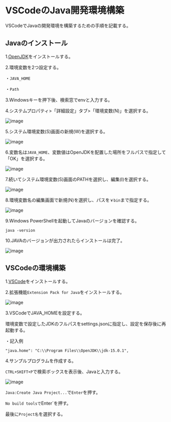 # VSCodeのJava開発環境構築
VSCodeでJavaの開発環境を構築するための手順を記載する。

## Javaのインストール

1.[OpenJDK](OpenJDK)をインストールする。　　

2.環境変数を2つ設定する。

  ・`JAVA_HOME`
  
  ・`Path`

3.Windowsキーを押下後、検索窓でenvと入力する。  

4.システムプロパティ>「詳細設定」タブ>「環境変数(N)」を選択する。

![image](https://github.com/furu0810/test/assets/58910420/33daf2c2-7539-48ab-8caf-e0121889f9bd)


5.システム環境変数(S)画面の新規(W)を選択する。

![image](https://github.com/furu0810/test/assets/58910420/3f61b9ee-7b69-4c46-b1ca-a9a234afbc50)

6.変数名は`JAVA_HOME`、変数値はOpenJDKを配置した場所をフルパスで指定して「OK」を選択する。

![image](https://github.com/furu0810/test/assets/58910420/320e78a8-80d5-4df3-9cbb-ea9dcf9883f1)

7.続いてシステム環境変数(S)画面のPATHを選択し、編集(I)を選択する。

![image](https://github.com/furu0810/test/assets/58910420/e511f6bc-dd33-45db-8ff3-bef3595586f2)

8.環境変数名の編集画面で新規(N)を選択し、パスを`￥bin`まで指定する。

![image](https://github.com/furu0810/test/assets/58910420/d66360e3-bf0d-4737-b4b1-630642e69f33)

9.Windows PowerShellを起動してJavaのバージョンを確認する。

```
java -version
```

10.JAVAのバージョンが出力されたらインストールは完了。

![image](https://github.com/furu0810/test/assets/58910420/a62eebd0-71d9-43e2-9213-537d900ef639)

## VSCodeの環境構築

1.[VSCode](https://code.visualstudio.com/)をインストールする。

2.拡張機能`Extension Pack for Java`をインストールする。

![image](https://github.com/furu0810/test/assets/58910420/1238f44f-e0ea-4c96-aaaa-90ade5384a7e)

3.VSCodeでJAVA_HOMEを設定する。

環境変数で設定したJDKのフルパスをsettings.jsonに指定し、設定を保存後に再起動する。

・記入例
```
"java.home": "C:\\Program Files\\OpenJDK\\jdk-15.0.1",
```

4.サンプルプログラムを作成する。

`CTRL+SHIFT+P`で検索ボックスを表示後、Javaと入力する。

![image](https://github.com/furu0810/test/assets/58910420/104fc713-ace0-45f2-be6d-10149a0e86ec)


`Java:Create Java Project...`で`Enter`を押す。

`No build toolsで`Enter`を押す。

最後に`Project名`を選択する。

